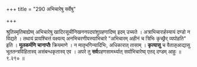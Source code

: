 +++
title = "290 अभिचारेषु सर्वेषु"

+++

श्रुतिस्मृतिबाह्येष्व् अभिचारेषु खादिरसूचीनिखननपदपांशुग्रहणादिष्व् इदम् उच्यते । अत्राभिचारार्हस्यायं दण्डो न विद्यते । तथायं प्रायश्चित्तं वक्ष्यत्य् अनभिचरणीयस्याभिचारे "अभिचारम् अहीनं च त्रिभिः कृच्छ्रैर् व्यपोहति" इति । **मूलकर्मणि चानाप्तैः** क्रियमाणे । न मातृभगिन्यादिभिः, अधिकारात् तासाम् । **कृत्यासु** च वैताऌआद्यासु भूततन्त्रविहितास्व् असंबन्धकृतास्व् एव । अपरे तु **सर्व**ग्रहणसामर्थ्यात् सर्वाभिचारेष्व् एतद् दण्डम् आहुः ॥ ९.२९० ॥
